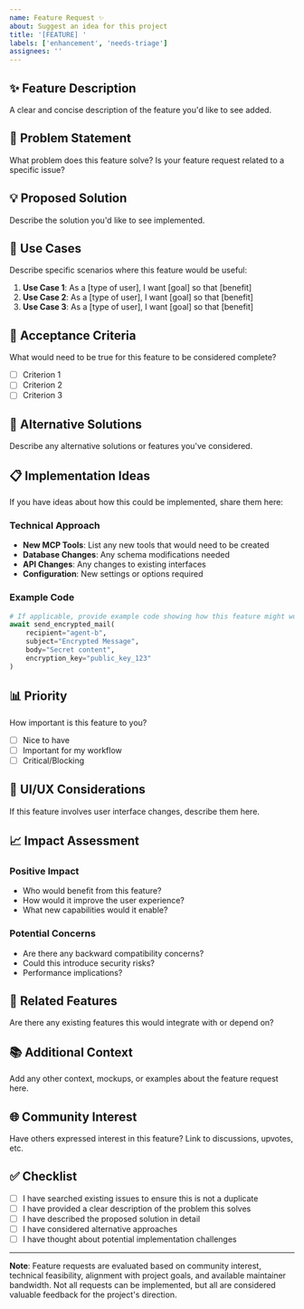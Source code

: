 ```yaml
---
name: Feature Request ✨
about: Suggest an idea for this project
title: '[FEATURE] '
labels: ['enhancement', 'needs-triage']
assignees: ''
---
```


## ✨ Feature Description
A clear and concise description of the feature you'd like to see added.

## 🤔 Problem Statement
What problem does this feature solve? Is your feature request related to a specific issue?
<!-- Example: I'm always frustrated when [...] -->

## 💡 Proposed Solution
Describe the solution you'd like to see implemented.

## 🔄 Use Cases
Describe specific scenarios where this feature would be useful:

1. **Use Case 1**: As a [type of user], I want [goal] so that [benefit]
2. **Use Case 2**: As a [type of user], I want [goal] so that [benefit]
3. **Use Case 3**: As a [type of user], I want [goal] so that [benefit]

## 🎯 Acceptance Criteria
What would need to be true for this feature to be considered complete?

- [ ] Criterion 1
- [ ] Criterion 2
- [ ] Criterion 3

## 🔀 Alternative Solutions
Describe any alternative solutions or features you've considered.

## 📋 Implementation Ideas
If you have ideas about how this could be implemented, share them here:

### Technical Approach
- **New MCP Tools**: List any new tools that would need to be created
- **Database Changes**: Any schema modifications needed
- **API Changes**: Any changes to existing interfaces
- **Configuration**: New settings or options required

### Example Code
```python
# If applicable, provide example code showing how this feature might work
await send_encrypted_mail(
    recipient="agent-b",
    subject="Encrypted Message", 
    body="Secret content",
    encryption_key="public_key_123"
)
```

## 📊 Priority
How important is this feature to you?
- [ ] Nice to have
- [ ] Important for my workflow
- [ ] Critical/Blocking

## 🎨 UI/UX Considerations
If this feature involves user interface changes, describe them here.

## 📈 Impact Assessment
### Positive Impact
- Who would benefit from this feature?
- How would it improve the user experience?
- What new capabilities would it enable?

### Potential Concerns
- Are there any backward compatibility concerns?
- Could this introduce security risks?
- Performance implications?

## 🔗 Related Features
Are there any existing features this would integrate with or depend on?

## 📚 Additional Context
Add any other context, mockups, or examples about the feature request here.

## 🌐 Community Interest
Have others expressed interest in this feature? Link to discussions, upvotes, etc.

## ✅ Checklist
- [ ] I have searched existing issues to ensure this is not a duplicate
- [ ] I have provided a clear description of the problem this solves
- [ ] I have described the proposed solution in detail
- [ ] I have considered alternative approaches
- [ ] I have thought about potential implementation challenges

---

**Note**: Feature requests are evaluated based on community interest, technical feasibility, alignment with project goals, and available maintainer bandwidth. Not all requests can be implemented, but all are considered valuable feedback for the project's direction.
